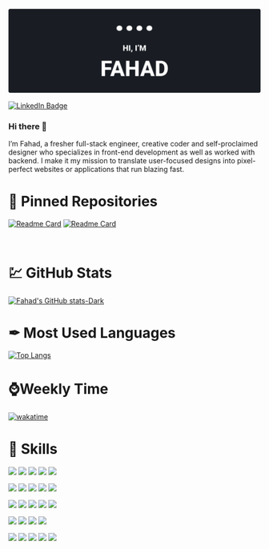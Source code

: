 <!-- ### Hi there 👋 -->

<!--
**ShahandFahad/shahandfahad** is a ✨ _special_ ✨ repository because its `README.md` (this file) appears on your GitHub profile.

Here are some ideas to get you started:

- 🔭 I’m currently working on ...
- 🌱 I’m currently learning ...
- 👯 I’m looking to collaborate on ...
- 🤔 I’m looking for help with ...
- 💬 Ask me about ...
- 📫 How to reach me: ...
- 😄 Pronouns: ...
- ⚡ Fun fact: ...
-->

[![Fahad GitHub Banner](./assets/Github-Cover-3.png)](https://github.com/ShahandFahad)

[![LinkedIn Badge](https://img.shields.io/badge/LinkedIn-Profile-informational?style=flat&logo=linkedin&logoColor=white&color=0D76A8)](https://www.linkedin.com/in/shahfahad109/)

### Hi there 👋

I’m Fahad, a fresher full-stack engineer, creative coder and self-proclaimed designer who specializes in front-end development as well as worked with backend. I make it my mission to translate user-focused designs into pixel-perfect websites or applications that run blazing fast.

<!-- Pinned Repositories -->

# 📌 Pinned Repositories

[![Readme Card](https://github-readme-stats.vercel.app/api/pin/?username=ShahandFahad&repo=Meta-Front-End-Developer)](https://github.com/ShahandFahad/Meta-Front-End-Developer)
[![Readme Card](https://github-readme-stats.vercel.app/api/pin/?username=ShahandFahad&repo=Google-IT-Automation-with-Python)](https://github.com/ShahandFahad/Google-IT-Automation-with-Python)

<br>

<!-- GitHub Stats -->

# 💹 GitHub Stats

[![Fahad's GitHub stats-Dark](https://github-readme-stats.vercel.app/api?username=shahandfahad&show_icons=true&theme=dark#gh-dark-mode-only)](https://github.com/ShahandFahad/github-readme-stats#gh-dark-mode-only)

# ✒ Most Used Languages

[![Top Langs](https://github-readme-stats.vercel.app/api/top-langs/?username=shahandfahad&&layout=compact&theme=dark#gh-dark-mode-only)](https://github.com/shahandfahad/github-readme-stats)

# ⌚Weekly Time

[![wakatime](https://wakatime.com/badge/user/20354ad9-5127-414c-98a5-29d55d41a5d9.svg?style=flat-square)](https://wakatime.com/@20354ad9-5127-414c-98a5-29d55d41a5d9)

<!-- Skills -->

# 💼 Skills

![](https://img.shields.io/badge/Code-React-informational?style=flat&logo=react&logoColor=white&color=4AB197)
![](https://img.shields.io/badge/Code-Redux-informational?style=flat&logo=Redux&logoColor=white&color=4AB197)
![](https://img.shields.io/badge/Code-JavaScript-informational?style=flat&logo=JavaScript&logoColor=white&color=4AB197)
![](https://img.shields.io/badge/Code-TypeScript-informational?style=flat&logo=TypeScript&logoColor=white&color=4AB197)
![](https://img.shields.io/badge/Code-Java-informational?style=flat&logo=Java&logoColor=white&color=4AB197)

![](https://img.shields.io/badge/Code-CSharp-informational?style=flat&logo=c-sharp&logoColor=white&color=4AB197)
![](https://img.shields.io/badge/Code-.NET-informational?style=flat&logo=.net&logoColor=white&color=4AB197)
![](https://img.shields.io/badge/Code-MongoDB-informational?style=flat&logo=MongoDB&logoColor=white&color=4AB197)
![](https://img.shields.io/badge/Code-MySQL-informational?style=flat&logo=MySQL&logoColor=white&color=4AB197)
![](https://img.shields.io/badge/Style-CSS-informational?style=flat&logo=css3&logoColor=white&color=4AB197)

![](https://img.shields.io/badge/Style-Tailwind-informational?style=flat&logo=Tailwind-CSS&logoColor=white&color=4AB197)
![](https://img.shields.io/badge/Style-Sass-informational?style=flat&logo=Sass&logoColor=white&color=4AB197)
![](https://img.shields.io/badge/Style-Stylus-informational?style=flat&logo=Stylus&logoColor=white&color=4AB197)
![](https://img.shields.io/badge/Tools-Netlify-informational?style=flat&logo=netlify&logoColor=white&color=4AB197)
![](https://img.shields.io/badge/Tools-NPM-informational?style=flat&logo=npm&logoColor=white&color=4AB197)

![](https://img.shields.io/badge/Tools-Photoshop-informational?style=flat&logo=Adobe-Photoshop&logoColor=white&color=4AB197)
![](https://img.shields.io/badge/Tools-Illustrator-informational?style=flat&logo=Adobe-Illustrator&logoColor=white&color=4AB197)
![](https://img.shields.io/badge/Tools-AdobeXD-informational?style=flat&logo=Adobe-XD&logoColor=white&color=4AB197)
![](https://img.shields.io/badge/Tools-GitHub-informational?style=flat&logo=GitHub&logoColor=white&color=4AB197)

![](https://img.shields.io/badge/C-informational?style=flat&logo=c&logoColor=white&color=4AB197)
![](https://img.shields.io/badge/C++-informational?style=flat&logo=c++&logoColor=white&color=4AB197)
![](https://img.shields.io/badge/Android-informational?style=flat&logo=android&logoColor=white&color=4AB197)
![](https://img.shields.io/badge/Node.js-informational?style=flat&logo=node.js&logoColor=white&color=4AB197)
![](https://img.shields.io/badge/Java-informational?style=flat&logo=java&logoColor=white&color=4AB197)
